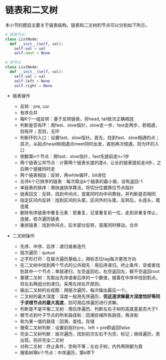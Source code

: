 # 链表和二叉树
  
  本小节的题目主要关于链表结构，链表和二叉树的节点可以分别如下所示。
  ```python
  # 链表节点
  class ListNode:
    def __init__(self, val):
      self.val = val
      self.next = None
      
  # 树节点
  class ListNode:
    def __init__(self, val):
      self.val = val
      self.left = None
      self.right = None
  ```
  + 链表操作
    - 反转：pre, cur
    - 有序合并
    - 每K个一组反转：基于反转链表，将head, tail依次正确相连
    - 判断是否有环：用fast、slow指针，slow走一步，fast走两步，若相遇，则有环；否则，无环
    - 判断环的入口：设置fast、slow指针。首先，找到fast、slow相遇的点；其次，从起点head和相遇点meet同时出发，直到再次相遇，则为环的入口
    - 倒数第n个节点：用fast、slow指针，fast先提前走n+1步
    - 两个链表公共节点：计算两个链表长度的差d，让长的链表提前走d步，之后两个链接同时走
    - 两个链表相加：反转，再while循环，bit进位
    - 合并k个已排序的链表：每次取出k个链表的最小值，没有返回-1
    - 单链表的排序：用快速排序算法，将切分位置换位节点指针
    - 链表回文：反转，找到中间点，首尾同时向中间靠拢，并判断是否相同
    - 指定区间内反转：找到区间的头尾，区间外的头尾，反转后，头连头，尾连尾
    - 删除有序链表中重复元素：若重复，记录重复前一位，走到非重复停止，连接，依次遍历链表
    - 重排链表：找到中间点，后半部分反转，首尾同时移动，合并
  
  + 二叉树操作
    - 先序、中序、后序：递归或者迭代
    - 层次遍历：queue
    - 之字形打印：在层次遍历基础上，用标志位tag每次更改方向
    - 在二叉树中找到两个节点的公共祖先：用后序递归。终止条件，空或者找到其中一个节点；单层递归，左空返回右，右空返回左，都不空返回root
    - 重建二叉树：先取出先序或者后序的一个数值，接着在中序中找到割点。将左右两组分别递归，采用左闭右开原则。
    - 输出二叉树的右视图：用层次遍历，每次输出最后一个。
    - 二叉树的最大深度：深度一般用先序遍历，**但这道求解最大深度恰好等同于求根节点的最大高度**，则可用后序遍历进行求解。
    - 判断是不是平衡二叉树：用后序遍历，判断左右子树的高度差是否大于1
    - 根节点到叶子节点的所有路径和：回溯存储所有路径，再求和
    - 和为某一值的路径：回溯，查找，存储
    - 搜索二叉树判断：设置前指针pre，left > pre即返回false
    - 完全二叉树判断：层次遍历，找到初次左右不为空，标记；继续遍历，若出现，则非完全二叉树
    - 对称二叉树：终止条件，空和不等；左右子树，内外两侧都为真
    - 搜索树等k个节点：中序遍历，第k停下
  
